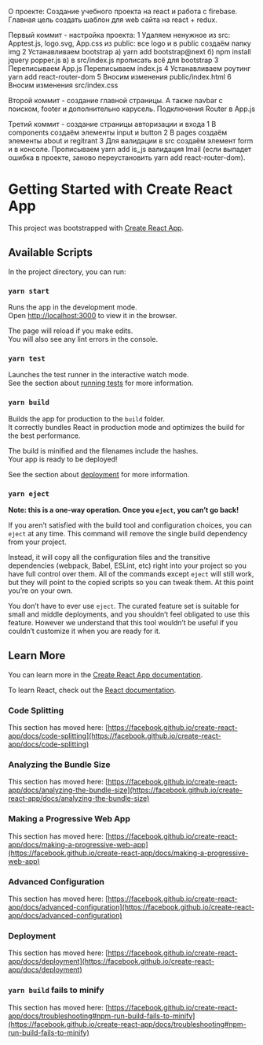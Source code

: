 О проекте:
Создание учебного проекта на react и работа с firebase.
Главная цель создать шаблон для web сайта на react + redux.

Первый коммит - настройка проекта:
1 Удаляем ненужное из src: Apptest.js, logo.svg, App.css
   из public: все logo и в public создаём папку img
2 Устанавливаем bootstrap
  а) yarn add bootstrap@next
  б) npm install jquery popper.js
  в) в src/index.js прописать всё для bootstrap
3 Переписываем App.js
  Переписываем index.js
4 Устанавливаем роутинг
  yarn add react-router-dom
5 Вносим изменения public/index.html
6 Вносим изменения src/index.css

Второй коммит - создание главной страницы.
А также navbar с поиском, footer и дополнительно карусель.
Подключения Router в App.js

Третий коммит - создание страницы авторизации и входа
1 В components создаём элементы input и button
2 В pages создаём элементы about и regitrant
3 Для валидации в src создаём элемент form и в консоле.
  Прописываем yarn add is_js валидация Imail (если выпадет ошибка в проекте, 
  заново переустановить yarn add react-router-dom).

# Getting Started with Create React App

This project was bootstrapped with [Create React App](https://github.com/facebook/create-react-app).

## Available Scripts

In the project directory, you can run:

### `yarn start`

Runs the app in the development mode.\
Open [http://localhost:3000](http://localhost:3000) to view it in the browser.

The page will reload if you make edits.\
You will also see any lint errors in the console.

### `yarn test`

Launches the test runner in the interactive watch mode.\
See the section about [running tests](https://facebook.github.io/create-react-app/docs/running-tests) for more information.

### `yarn build`

Builds the app for production to the `build` folder.\
It correctly bundles React in production mode and optimizes the build for the best performance.

The build is minified and the filenames include the hashes.\
Your app is ready to be deployed!

See the section about [deployment](https://facebook.github.io/create-react-app/docs/deployment) for more information.

### `yarn eject`

**Note: this is a one-way operation. Once you `eject`, you can’t go back!**

If you aren’t satisfied with the build tool and configuration choices, you can `eject` at any time. This command will remove the single build dependency from your project.

Instead, it will copy all the configuration files and the transitive dependencies (webpack, Babel, ESLint, etc) right into your project so you have full control over them. All of the commands except `eject` will still work, but they will point to the copied scripts so you can tweak them. At this point you’re on your own.

You don’t have to ever use `eject`. The curated feature set is suitable for small and middle deployments, and you shouldn’t feel obligated to use this feature. However we understand that this tool wouldn’t be useful if you couldn’t customize it when you are ready for it.

## Learn More

You can learn more in the [Create React App documentation](https://facebook.github.io/create-react-app/docs/getting-started).

To learn React, check out the [React documentation](https://reactjs.org/).

### Code Splitting

This section has moved here: [https://facebook.github.io/create-react-app/docs/code-splitting](https://facebook.github.io/create-react-app/docs/code-splitting)

### Analyzing the Bundle Size

This section has moved here: [https://facebook.github.io/create-react-app/docs/analyzing-the-bundle-size](https://facebook.github.io/create-react-app/docs/analyzing-the-bundle-size)

### Making a Progressive Web App

This section has moved here: [https://facebook.github.io/create-react-app/docs/making-a-progressive-web-app](https://facebook.github.io/create-react-app/docs/making-a-progressive-web-app)

### Advanced Configuration

This section has moved here: [https://facebook.github.io/create-react-app/docs/advanced-configuration](https://facebook.github.io/create-react-app/docs/advanced-configuration)

### Deployment

This section has moved here: [https://facebook.github.io/create-react-app/docs/deployment](https://facebook.github.io/create-react-app/docs/deployment)

### `yarn build` fails to minify

This section has moved here: [https://facebook.github.io/create-react-app/docs/troubleshooting#npm-run-build-fails-to-minify](https://facebook.github.io/create-react-app/docs/troubleshooting#npm-run-build-fails-to-minify)
